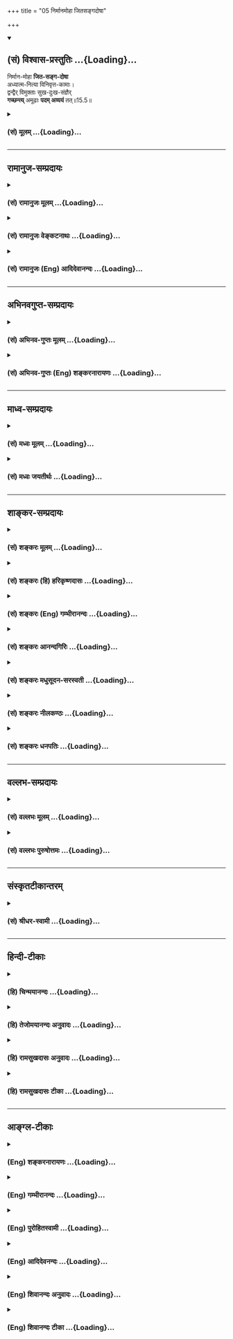 +++
title = "05 निर्मानमोहा जितसङ्गदोषा"

+++
<div class="js_include" newlevelforh1="2" title="(सं) विश्वास-प्रस्तुतिः" unfilled url="/mahAbhAratam/vyAsaH/shlokashaH/06-bhIShma-parva/03-bhagavad-gItA-parva/saMskRtam/vishvAsa-prastutiH/15_puruShottama-yogaH/05_nirmAnamohA_jitas.md">
<details open><summary><h2>(सं) विश्वास-प्रस्तुतिः ...{Loading}...</h2></summary>

निर्मान-मोहा **जित-सङ्ग-दोषा**  
अध्यात्म-नित्या विनिवृत्त-कामाः।  
द्वन्द्वैर् विमुक्ताः सुख-दुःख-संज्ञैर्  
**गच्छन्त्य्** अमूढाः **पदम् अव्ययं** तत्॥15.5॥
</details>
</div>
<div class="js_include collapsed" newlevelforh1="3" title="(सं) मूलम्" unfilled url="/mahAbhAratam/vyAsaH/shlokashaH/06-bhIShma-parva/03-bhagavad-gItA-parva/saMskRtam/mUlam/15_puruShottama-yogaH/05_nirmAnamohA_jitas.md">
<details><summary><h3>(सं) मूलम् ...{Loading}...</h3></summary>

निर्मानमोहा जितसङ्गदोषा  
अध्यात्मनित्या विनिवृत्तकामाः।  
द्वन्द्वैर्विमुक्ताः सुखदुःखसंज्ञै  
र्गच्छन्त्यमूढाः पदमव्ययं तत्।।15.5।।
</details>
</div>


_________________
## रामानुज-सम्प्रदायः
<div class="js_include collapsed" newlevelforh1="3" title="(सं) रामानुजः मूलम्" unfilled url="/mahAbhAratam/vyAsaH/shlokashaH/06-bhIShma-parva/03-bhagavad-gItA-parva/saMskRtam/rAmAnujaH/mUlam/15_puruShottama-yogaH/05_nirmAnamohA_jitas.md">
<details><summary><h3>(सं) रामानुजः मूलम् ...{Loading}...</h3></summary>

।।15.5।। एवं मां शरणम् उपगम्य **निर्मानमोहाः** --
निर्गतानात्मात्माभिमानरूपमोहाः; **जितसङ्गदोषाः** --
जितगुणमयभोगसङ्गाख्यदोषाः **अध्यात्मनित्याः** -- आत्मनि यद् ज्ञानं तद्
अध्यात्मम् आत्मध्याननिरताः; **विनिवृत्त**तदितरकामाः **सुखदुःखसंज्ञैः**
**द्वन्द्वैः** च **विमुक्ताः अमूढाः** आत्मानात्मस्वभावज्ञाः **तत् अव्ययं
पदं गच्छन्ति** अनवच्छिन्नज्ञानाकारम् आत्मानं यथावस्थितं प्राप्नुवन्ति।
**मां शरणम्** उपागतानां मत्प्रसादाद् एव ताः सर्वाः प्रवृत्तयः सुशक्याः
सिद्धिपर्यन्ता भवन्ति इत्यर्थः।

</details>
</div>
<div class="js_include collapsed" newlevelforh1="3" title="(सं) रामानुजः वेङ्कटनाथः" unfilled url="/mahAbhAratam/vyAsaH/shlokashaH/06-bhIShma-parva/03-bhagavad-gItA-parva/saMskRtam/rAmAnujaH/venkaTanAthaH/15_puruShottama-yogaH/05_nirmAnamohA_jitas.md">
<details><summary><h3>(सं) रामानुजः वेङ्कटनाथः ...{Loading}...</h3></summary>

\[15.5\] इत्यादिसमनन्तरग्रन्थानुसन्धानेनाहअज्ञानादिनिवृत्तय इति।
आद्यत्वं पूर्वोक्तप्रकारं तच्छब्देन स्थाप्यत इत्याहमयेति।
यदाज्ञातिलङ्घनाद्बन्धः; स एव हि प्रसादितो मोचक इत्यभिप्रायेणैवकारः।
तत्प्रपञ्चनरूपस्ययतः प्रवृत्तिः
इत्यादेर्महदादिसृष्टिमात्रपरत्वव्युदासायेममेवार्थ प्रपत्तिवाक्ये
प्रागुक्तं स्मारयतिउक्तं हीति। तेषामेवानुकम्पार्थं \[11।10\]मच्चित्तः
सर्वदुर्गाणि मत्प्रसादात्तरिष्यसि \[18।58\]मामेकं शरणं व्रज \[18।66\]
इत्यादिकमपि भाव्यम्। अत्र प्रसृतादिशब्दैः सत्यत्वस्यैव प्रतीतेः;
परेषामिन्द्रजालदृष्टान्तः शब्दस्वारस्येन प्रत्यक्षादिभिश्च बाधितः।
छन्दोवदृषीणां प्रयोगानुमतेःप्रपद्येत् इति परस्मैपदम्। तत्र ह्यभिमतं
पाठान्तरमर्थान्तरं चाह -- पप्रद्येत्यादिना। उत्तमपुरुषत्वे
वाक्यानन्वयात्इयतः इति पदच्छेदः। एवं च शङ्कायाः साक्षादिदमुत्तरं
स्यादिति भावः। इयच्छब्दस्यात्र प्रकृतसाकल्यपरत्वमाहअज्ञाननिवृत्त्यादेः
कृत्स्नस्येति। पुरुषव्यापारविषयत्वायसाधनभूतेत्युक्तम्। षष्ठ्यभिहितं
सम्बन्धसामान्यमिह साध्यसाधनभावरूपविशेषे विश्रान्तमिति भावः। प्रसृता
पुराणी इत्यनेन शिष्टाचारप्रदर्शनमभिमतमित्याह -- पुरातनानामिति। तदेव
विवृणोतिपुरातना हीति।  
  
।।15.5।। अस्मिन्नर्थेनिर्मानमोहाः इत्याद्यनन्तरवाक्यमपियतः \[15।4\]
इत्युक्तस्य विवरणतया सुसङ्गतमित्यभिप्रायेणाह -- एवमिति। अत्र
सामर्थ्यात्सङ्गनिवृत्तेः कारणं निर्मानमोहत्वमिति तदनुरूपं व्याख्याति --
निर्गतानात्मात्माभिमानरूपमोहा इति। अमूढाः इति पृथगुक्तेरत्र
मानमोहमेलनव्याख्यानमयुक्तमिति भावः। आत्मसङ्गव्यवच्छेदायगुणमयेति
विशेषणम्। जितसङ्गत्वफलमध्यात्मनित्यत्वम् तच्चअध्यात्मज्ञाननित्यत्वम्
\[13।12\] इति प्रागुक्तं तदाह -- आत्मनि यज्ज्ञानमिति। योगकाले
नैरन्तर्येणोत्थानकालेऽपि प्राचुर्येणाध्यात्मज्ञाननिरतत्वम्। स्वादुतमे
स्वात्मज्ञाने निरतत्वात्तदितरकामनिवृत्तिः। विनिवृत्तकामत्वमिह विशेषतो
निवृत्तकामत्वं तच्च विषयसन्निधावप्युपेक्षकत्वम्।
सङ्गकामयोर्हेतुहेतुमद्भावस्य पूर्वोक्तत्वाच्चापुनरुक्तिः। सुखदुःखसंज्ञैः
अनुकूलप्रतिकूलभावैरित्यर्थः। इदं चोपायदशाविवक्षायां द्वन्द्वतितिक्षापरम्
फलदशापरत्वे दुःखात्यन्तनिवृत्तिपरम्। त्रिभिर्गुणमयैर्भावैरेभिः सर्वमिदं
जगत्। मोहितम् \[7।13\] इत्युक्तमायातरणादिहामूढत्वम्; तच्च
देहात्मभ्रमनिवृत्तेःनिर्मानमोहाः
इत्यनेनोक्तत्वात्तद्व्यतिरिक्तात्मानात्मविषयसमस्तभ्रमनिषेधरूपमित्यभिप्रायेणाहआत्मानात्मस्वभावज्ञा
इति। यद्वा मोहहेतुनिवृत्तिलक्षकोऽत्रामूढशब्दः;
अन्योन्यव्यावर्तकासाधारणधर्मप्रतीत्या ह्यात्मानात्मैक्यमोहो निवर्तनीय
इति भावः। स्वरूपतो निर्विकारत्वादात्मनां व्ययो ज्ञानसङ्कोचविकासरूपः
तन्निषेधफलितमाह -- अनवच्छिन्नज्ञानाकारमिति। पद्यत इति
पदंप्रापणीयस्तथैवात्मा प्रक्षीणाशेषभावनः \[वि.पु.6।7।93\] इति
परिशुद्धात्मनोऽपि परमात्मवत् प्राप्यत्वात् पदत्वम्। न चात्र परमात्मा
पदशब्दाभिप्रेतः; अनन्तरश्लोके तस्यैव तच्छब्दपरामृष्टस्यमम धाम इति
व्यधिकरणनिर्देशात्। न च पदशब्दधामशब्दयोरिह
दिव्यस्थानविषयत्वं;परिमार्गितव्यम् \[15।4\] इति
तस्यान्वेषणीयत्वविध्ययोगात्। तस्य हि फलतयाऽस्तीति ज्ञातव्यत्वमात्रं
नत्वात्मवत् समाधिपर्यन्तगवेषणास्पदत्वम्। मम धाम इति निर्दिष्टस्यैव हि
संसारावस्थाममैवांशः \[15।7\] इत्यादिनोच्यते। अन्यथा
परस्थानप्रतिपादनानन्तरंममैवांशः इति बद्धावस्थजीवनिर्देशोऽपि नातीव सङ्गत
इति भावः। उक्तशङ्कापरिहारतयातमेव इत्यादेः पिण्डितं तात्पर्यमाह -- मां
शरणमिति।  
  

</details>
</div>
<div class="js_include collapsed" newlevelforh1="3" title="(सं) रामानुजः (Eng) आदिदेवानन्दः" unfilled url="/mahAbhAratam/vyAsaH/shlokashaH/06-bhIShma-parva/03-bhagavad-gItA-parva/saMskRtam/rAmAnujaH/english/AdidevAnandaH/15_puruShottama-yogaH/05_nirmAnamohA_jitas.md">
<details><summary><h3>(सं) रामानुजः (Eng) आदिदेवानन्दः ...{Loading}...</h3></summary>

15.5 Thus, when they have taken refute in Me, become free from 'perverse notions conerning the self', namely, become free from the delusion in the form of misconceiving the non-self (body) as the self; 'victorious over the evil of attachment', namely, victorious over the evil known as attachment to sense-objects consisting of the Gunas; 'ever devoted to self', namely completely absorbed in the knowledge of the self which is called Adhyatma or knowledge about the self; when they have 'turned away from desires' other than this self-knowledge; when they are liberated from 'dualities called pleasure and pain' - such 'undeluded souls',
namely, those who are able to discern the natures of self and non-self,
attain to that 'imperishable status'. They attain the self as It is, in the form of infinite knowledge. Conseently for those who seek refuge in Me, all actions become easy of performance till perfection is attained by My grace.

</details>
</div>


_________________
## अभिनवगुप्त-सम्प्रदायः
<div class="js_include collapsed" newlevelforh1="3" title="(सं) अभिनव-गुप्तः मूलम्" unfilled url="/mahAbhAratam/vyAsaH/shlokashaH/06-bhIShma-parva/03-bhagavad-gItA-parva/saMskRtam/abhinava-guptaH/mUlam/15_puruShottama-yogaH/05_nirmAnamohA_jitas.md">
<details><summary><h3>(सं) अभिनव-गुप्तः मूलम् ...{Loading}...</h3></summary>

।।15.3 -- 15.5।। न रूपमित्यादि अव्ययं तदित्यन्तम्। तं छित्त्वेति।
विशेष्ये क्रियाऽभिधीयमाना सामर्थ्यादत्र विशेषणपदमुपादत्ते दण्डी
प्रैष्याननुब्रूयात् इति विधिवत्। तेन अधोरूढानि मूलानि अस्य छिन्द्यादिति।
तत् पदं प्रशान्तम् अव्ययं पदं तदेव।

</details>
</div>
<div class="js_include collapsed" newlevelforh1="3" title="(सं) अभिनव-गुप्तः (Eng) शङ्करनारायणः" unfilled url="/mahAbhAratam/vyAsaH/shlokashaH/06-bhIShma-parva/03-bhagavad-gItA-parva/saMskRtam/abhinava-guptaH/english/shankaranArAyaNaH/15_puruShottama-yogaH/05_nirmAnamohA_jitas.md">
<details><summary><h3>(सं) अभिनव-गुप्तः (Eng) शङ्करनारायणः ...{Loading}...</h3></summary>

15.3-5 Na rupam., upto avyayam tat. Cutting this \[tree\] etc. Here the
action \[of cutting\] mentioned with regard to the alified one \[viz৷৷
the tree\] appropriates for itself, the place (or word) of alification
\[viz. the root below\], just as in the case of the injunction : 'Let
the man-with-stick recite the Praisa hymns. By this way \[we get the
meaning\] : 'Let him cut off the roots tha are grown below. That Abode :
The absolutely Tranil One. The changeless Abode is nothing but That.

</details>
</div>


_________________
## माध्व-सम्प्रदायः
<div class="js_include collapsed" newlevelforh1="3" title="(सं) मध्वः मूलम्" unfilled url="/mahAbhAratam/vyAsaH/shlokashaH/06-bhIShma-parva/03-bhagavad-gItA-parva/saMskRtam/madhvaH/mUlam/15_puruShottama-yogaH/05_nirmAnamohA_jitas.md">
<details><summary><h3>(सं) मध्वः मूलम् ...{Loading}...</h3></summary>

।।15.5।। साधनान्तरमाह -- निर्मानेति।

</details>
</div>
<div class="js_include collapsed" newlevelforh1="3" title="(सं) मध्वः जयतीर्थः" unfilled url="/mahAbhAratam/vyAsaH/shlokashaH/06-bhIShma-parva/03-bhagavad-gItA-parva/saMskRtam/madhvaH/jayatIrthaH/15_puruShottama-yogaH/05_nirmAnamohA_jitas.md">
<details><summary><h3>(सं) मध्वः जयतीर्थः ...{Loading}...</h3></summary>

।।15.5।। तर्हि ब्रह्मज्ञानसाधनं विश्वविमर्शस्तत्र साधनं च
तत्प्रतिपत्तिरिति समस्तमुक्तं किमुत्तरेण इत्यत आह -- **साधनान्तरमि**ति।

</details>
</div>


_________________
## शाङ्कर-सम्प्रदायः
<div class="js_include collapsed" newlevelforh1="3" title="(सं) शङ्करः मूलम्" unfilled url="/mahAbhAratam/vyAsaH/shlokashaH/06-bhIShma-parva/03-bhagavad-gItA-parva/saMskRtam/shankaraH/mUlam/15_puruShottama-yogaH/05_nirmAnamohA_jitas.md">
<details><summary><h3>(सं) शङ्करः मूलम् ...{Loading}...</h3></summary>

।।15.5।। --,**निर्मानमोहाः** मानश्च मोहश्च मानमोहौ; तौ निर्गतौ येभ्यः ते
निर्मानमोहाः मानमोहवर्जिताः। **जितसङ्गदोषाः** सङ्ग एव दोषः सङ्गदोषः;
जितः सङ्गदोषः यैः ते जितसङ्गदोषाः। **अध्यात्मनित्याः**
परमात्मस्वरूपालोचननित्याः तत्पराः। **विनिवृत्तकामाः** विशेषतो निर्लेपेन
निवृत्ताः कामाः येषां ते विनिवृत्तकामाः यतयः संन्यासिनः **द्वन्द्वैः**
प्रियाप्रियादिभिः **विमुक्ताः सुखदुःखसंज्ञैः** परित्यक्ताः **गच्छन्ति
अमूढाः** मोहवर्जिताः **पदम् अव्ययं तत्** यथोक्तम्।। तदेव पदं पुनः
विशेष्यते --,

</details>
</div>
<div class="js_include collapsed" newlevelforh1="3" title="(सं) शङ्करः (हि) हरिकृष्णदासः" unfilled url="/mahAbhAratam/vyAsaH/shlokashaH/06-bhIShma-parva/03-bhagavad-gItA-parva/saMskRtam/shankaraH/hindI/harikRShNadAsaH/15_puruShottama-yogaH/05_nirmAnamohA_jitas.md">
<details><summary><h3>(सं) शङ्करः (हि) हरिकृष्णदासः ...{Loading}...</h3></summary>

।।15.5।। उस परमपदको कैसे पुरुष प्राप्त करते हैं सो कहते हैं --, जो
मानमोहसे मुक्त हैं -- जिनका अभिमान और अज्ञान नष्ट हो गया है; ऐसे जो
मानमोह से रहित हैं; जो,जितसङ्गदोष हैं -- जिन्होंने आसक्तिरूप दोषको जीत
लिया है; जो नित्य अध्यात्मविचारमें लगे हुए हैं -- सदा परमात्माके
स्वरूपकी आलोचना करनेमें तत्पर हैं; जो कामनासे रहित हैं -- जिनकी समस्त
कामनाएँ निर्लेपभावसे ( मूलसहित ) निवृत्त हो गयी हैं; ऐसे यति -- संन्यासी
जो कि सुखदुःख नामक प्रिय और अप्रिय आदि द्वन्द्वोंसे छूटे हुए हैं; वे
मोहरहित ज्ञानी; उस उपर्युक्त अविनाशी पदको पाते हैं।

</details>
</div>
<div class="js_include collapsed" newlevelforh1="3" title="(सं) शङ्करः (Eng) गम्भीरानन्दः" unfilled url="/mahAbhAratam/vyAsaH/shlokashaH/06-bhIShma-parva/03-bhagavad-gItA-parva/saMskRtam/shankaraH/english/gambhIrAnandaH/15_puruShottama-yogaH/05_nirmAnamohA_jitas.md">
<details><summary><h3>(सं) शङ्करः (Eng) गम्भीरानन्दः ...{Loading}...</h3></summary>

15.5 Amudhah, the wise ones, who are devoid of delusion; who are
nirmana-mohah, free from (nir) pride (mana) and non-discrimination
(moha); jita-sanga-dosah, who have conered (jita) the evil (dosa) of
association (sanga)-association itself being the evil; those who have
conered that; adhyatma-nityah, who are ever devoted to spirituality,
ever engaged in reflecting on the nature of the supreme Self; engrossed
in that; \[Engrossed in hearing, reflecting and meditating on the
Self.\] vinivrtta-kamah, who are completely (vi) free from (nivrtta)
desires (kamah), whose desires have completely gone away without trace
(ni), the men of self-control, the monks; vimuktah, who are free from,
have got rid of; dvandvaih, the dualities-likes, dislikes, etc.;
sukha-duhkha-sanjnaih, called happiness and sorrow; gacchanti, reach;
tat, that; avyayam, undecaying; padam, State, as has been described
above. The very State is being elaborated again:

</details>
</div>
<div class="js_include collapsed" newlevelforh1="3" title="(सं) शङ्करः आनन्दगिरिः" unfilled url="/mahAbhAratam/vyAsaH/shlokashaH/06-bhIShma-parva/03-bhagavad-gItA-parva/saMskRtam/shankaraH/AnandagiriH/15_puruShottama-yogaH/05_nirmAnamohA_jitas.md">
<details><summary><h3>(सं) शङ्करः आनन्दगिरिः ...{Loading}...</h3></summary>

।।15.5।। परिमार्गणपूर्वकं वैष्णवं पदं गच्छतामङ्गान्तराण्याकाङ्क्षापूर्वकं
कथयति -- **कथमित्यादिना।** मानोऽहंकारः; मोहस्त्वविवेकः; जितसङ्गदोषाः
शत्रुमित्रसंनिधावपि द्वेषप्रीतिवर्जिता इत्यर्थः। तत्परत्वं
श्रवणादिनिष्ठत्वं; संन्यासिनो वैराग्यद्वारा त्यक्तसर्वकर्माण इत्यर्थः।
आदिशब्देन तद्धेतुग्रहः। मोहवर्जितत्वमुक्तहेतुतः संजातसम्यग्धीत्वम्।

</details>
</div>
<div class="js_include collapsed" newlevelforh1="3" title="(सं) शङ्करः मधुसूदन-सरस्वती" unfilled url="/mahAbhAratam/vyAsaH/shlokashaH/06-bhIShma-parva/03-bhagavad-gItA-parva/saMskRtam/shankaraH/madhusUdana-sarasvatI/15_puruShottama-yogaH/05_nirmAnamohA_jitas.md">
<details><summary><h3>(सं) शङ्करः मधुसूदन-सरस्वती ...{Loading}...</h3></summary>

।।15.5।। परिमार्गणपूर्वकं वैष्णवं पदं गच्छतामङ्गान्तराण्याह --
निर्मानेति। मानोऽहंकारो गर्वो मोहस्त्वविवेको विपर्ययो वा ताभ्यां
निष्क्रान्ता निर्मानमोहास्तौ निर्गतौ येभ्यस्ते वा। तथाहंकाराविवेकाभ्यां
रहिता इति यावत्। जितसङ्गदोषाः प्रियाप्रियसंनिधावपि रागद्वेषवर्जिता इति
यावत्। अध्यात्मनित्याः परमात्मस्वरूपालोचनतत्पराः। विनिवृत्तकामाः विशेषतो
निरवशेषेण निवृत्ताः कामा विषयभोगा येषां ते। विवेकवैराग्यद्वारा
त्यक्तसर्वकर्माण इत्यर्थः। द्वन्द्वैः शीतोष्णक्षुत्पिपासादिभिः
सुखदुःखसंज्ञैः सुखदुःखहेतुत्वात्सुखदुःखनामकैः। सुखदुःखसङ्गैः इति
पाठान्तरे सुखदुःखाभ्यां सङ्गः संबन्धो येषां तैः
सुखदुःखसङ्गैर्द्वन्द्वैर्विमुक्ताः परित्यक्ता अमूढा
वेदान्तप्रमाणसंजातसम्यग्ज्ञाननिवारितात्मज्ञानाः तदव्ययं यथोक्तं पदं
गच्छन्ति।

</details>
</div>
<div class="js_include collapsed" newlevelforh1="3" title="(सं) शङ्करः नीलकण्ठः" unfilled url="/mahAbhAratam/vyAsaH/shlokashaH/06-bhIShma-parva/03-bhagavad-gItA-parva/saMskRtam/shankaraH/nIlakaNThaH/15_puruShottama-yogaH/05_nirmAnamohA_jitas.md">
<details><summary><h3>(सं) शङ्करः नीलकण्ठः ...{Loading}...</h3></summary>

।।15.5।। एवमैकान्तिकस्य सुखस्याच्छादकं संसाराश्वत्थं तच्छेदकमसङ्गशस्त्रं
चोक्त्वा तस्य सुखस्य प्राप्तावधिकारिणं तस्य स्वरूपं चाह द्वाभ्याम् --
**निर्मानेति।** मानो दर्पः। मोहो विपर्ययस्तद्रहिताः निर्मानमोहाः। जितः
सङ्गः कर्ताहमित्यभिमानः दोषो रागादिश्च यैस्ते जितसङ्गदोषाः। अध्यात्मं
आत्मनि नित्याः निष्ठावन्तः आत्मध्यानपरा इति यावत्। विनिवृत्तकामाः
त्यक्तसर्वपरिग्रहाः। द्वन्द्वैः सुखदुःखेत्युपलक्षणं शीतोष्णादीनामपि।
तैर्विमुक्तास्तितिक्षावन्त इत्यर्थः। अमूढाः विद्ययाऽविद्यानाशं कृतवन्तः।
तत्पदं अव्ययं अपुनरावृत्ति गच्छन्ति।

</details>
</div>
<div class="js_include collapsed" newlevelforh1="3" title="(सं) शङ्करः धनपतिः" unfilled url="/mahAbhAratam/vyAsaH/shlokashaH/06-bhIShma-parva/03-bhagavad-gItA-parva/saMskRtam/shankaraH/dhanapatiH/15_puruShottama-yogaH/05_nirmAnamohA_jitas.md">
<details><summary><h3>(सं) शङ्करः धनपतिः ...{Loading}...</h3></summary>

।।15.5।। कथंभूतास्तत्पदं गच्छन्तीत्याकाङ्क्षायां परिमार्गगपूर्वकं
तद्वैष्णवं पदं गच्छतां लक्षणान्याह -- निर्मानमोहा इति। अमूढाः
मोहेनानाद्यज्ञानेन रहिताः सभ्यग्ज्ञानवन्तः तद्यथोक्तमावृत्तिरहितं
वैष्णवं पदं मोक्षाख्यं गच्छन्ति मुक्ता भवन्ति। मानोऽहंकारो मोहोऽविवेकः
तौ निर्गतौ येभ्यः। अतए जितसङ्गदोषाः जितः पुत्रादिसङ्गएव दोषो यैः। यत इति
वा। शत्रुमित्रादिसन्निधावपि द्वेषप्रीतिवर्जिता इति भाष्यटीकाकृतः। अतएव
यतो वाध्यात्मनित्याः अध्यात्मनि परमात्मस्वरुपालो चने
नित्यास्तत्पराःब्रह्मसंस्थोऽभृतत्वमेतितन्निष्ठस्य मोक्षोपदेशात् इति
श्रुतिसूत्राभ्याम्। अतए यतो वा विनिवृत्तकामा विशेषतो वा सनारहिताः
निवृत्ताः कामा विषयाभिलाषा येषां ते। विनिवृत्तकामानां
परत्ववेद्यलक्षणमाह। द्वन्द्वैः प्रियाप्रियादिभूः सुखदुःखसंज्ञैः
विमुक्ताः स्वयमेवानायासेनैव परित्यक्ता येषां ते। विनिवृत्तकामानां
परत्ववेद्यलक्षणमाह। द्वन्द्वैः प्रियाप्रियादिभि सुखदुःखसंज्ञैः विमुक्ताः
स्वयमेवानायासेनैव परित्यक्ता एतादृशैर्लक्षणऐः संपन्ना अमूढा वैष्णवं पदं
गच्छन्ति। अतः तत्पदप्राप्तिमिच्छतामेतानि तत्प्राप्त्यङ्गानि
यत्नेनाभ्यसनीयानीति भावः।

</details>
</div>


_________________
## वल्लभ-सम्प्रदायः
<div class="js_include collapsed" newlevelforh1="3" title="(सं) वल्लभः मूलम्" unfilled url="/mahAbhAratam/vyAsaH/shlokashaH/06-bhIShma-parva/03-bhagavad-gItA-parva/saMskRtam/vallabhaH/mUlam/15_puruShottama-yogaH/05_nirmAnamohA_jitas.md">
<details><summary><h3>(सं) वल्लभः मूलम् ...{Loading}...</h3></summary>

।।15.5।। अन्यान्यपि साधनानि चाह -- निर्मानेति। मानमोहराहित्यं
सङ्गदोषराहित्यं अध्यात्मज्ञाननित्यत्वं निवृत्तकामत्वं
सुखदुःखादिद्वन्द्वरहितत्वं चेति। साधनसम्पन्नास्तद्विष्णोः परमं पदं
सर्वदोषरहितं व्यापि वैकुण्ठात्मकमक्षरं ब्रह्माख्यं यान्तीत्यर्थः।

</details>
</div>
<div class="js_include collapsed" newlevelforh1="3" title="(सं) वल्लभः पुरुषोत्तमः" unfilled url="/mahAbhAratam/vyAsaH/shlokashaH/06-bhIShma-parva/03-bhagavad-gItA-parva/saMskRtam/vallabhaH/puruShottamaH/15_puruShottama-yogaH/05_nirmAnamohA_jitas.md">
<details><summary><h3>(सं) वल्लभः पुरुषोत्तमः ...{Loading}...</h3></summary>

  
  
।।15.5।। शरणागतिं विना दोषानिवृत्तौ तत्प्राप्तिर्न भवेदिति शरणागतौ च
स्यादेवेत्यन्यथा अनिवृत्तित्वाद्दोषनिरूपणपूर्वकं तद्रहितानां
तत्पदप्राप्तिरुच्यते -- निर्मानमोहा इति। निर्गतौ मानमोहौ येषां ते।
मानस्तु भगवत्सम्बन्धजः; मोहः स्वरूपाज्ञानात्मकः। तथा जितः सङ्गदोषः
अवैष्णवादिसङ्गदोषो यैः। अध्यात्मनित्याः
भगवत्स्वरूपतत्त्वविचारपरिनिष्ठिताः। विनिवृत्तकामाः विशेषेण मनसा
विचारराहित्येन विनिवृत्तः कामो येभ्यः। सुखदुःखसंज्ञैः
सांसारिकैर्द्वन्द्वैर्विमुक्ताः। अमूढाः भगवत्परिचिन्तनेन मोहरहिताः;
तदव्ययं नित्यं पदं गच्छन्ति। यत एतद्दोषरहिता उक्तगुणवन्तश्च गच्छन्ति
तद्द्वयमपि शरणातिरिक्तसाधनासाध्यं तस्मात् शरणं प्रपद्य इति
शरणगमनमन्वेषणप्रकार इत्यर्थः।  
  

</details>
</div>


_________________
## संस्कृतटीकान्तरम्
<div class="js_include collapsed" newlevelforh1="3" title="(सं) श्रीधर-स्वामी" unfilled url="/mahAbhAratam/vyAsaH/shlokashaH/06-bhIShma-parva/03-bhagavad-gItA-parva/saMskRtam/shrIdhara-svAmI/15_puruShottama-yogaH/05_nirmAnamohA_jitas.md">
<details><summary><h3>(सं) श्रीधर-स्वामी ...{Loading}...</h3></summary>

।।15.5।। तत्प्राप्तौ साधनान्तराणि दर्शयन्नाह **-- निर्मानेति।** निर्गतौ
मानमोहावहंकारमिथ्याभिनिवेशौ येभ्यस्ते; जितः पुत्रादिसङ्गरूपो दोषो
यैस्ते; अध्यात्मे आत्मज्ञाने नित्याः परिनिष्ठिताः; विशेषेण निवृत्तः कामो
येभ्यस्ते; सुखदुःखहेतुत्वात् सुखदुःखसंज्ञानि शीतोष्णादीनि द्वन्द्वानि
तैर्विमुक्ताः; अतएवामूढाः निवृत्ताविद्याः सन्तस्तदव्ययं पदं वैष्णवं
गच्छन्ति।

</details>
</div>


_________________
## हिन्दी-टीकाः
<div class="js_include collapsed" newlevelforh1="3" title="(हि) चिन्मयानन्दः" unfilled url="/mahAbhAratam/vyAsaH/shlokashaH/06-bhIShma-parva/03-bhagavad-gItA-parva/hindI/chinmayAnandaH/15_puruShottama-yogaH/05_nirmAnamohA_jitas.md">
<details><summary><h3>(हि) चिन्मयानन्दः ...{Loading}...</h3></summary>

।।15.5।। भारत में दर्शनशास्त्र आचार के लिये है; प्रचारमात्र के लिए नहीं।
इस ज्ञान की पूर्णता साक्षात् अनुभव करने में है। यही कारण है कि हमारे
धर्मशास्त्रों तथा अध्यात्म के प्रकरण ग्रन्थों में जीवन के लक्ष्य का तथा
उसकी प्राप्ति के उपायों का अत्यन्त विस्तृत विवेचन मिलता है। किसी भी
लक्ष्य को पाने के लिए कुछ आवश्यक योग्यताएं होती हैं; जिनके बिना मनुष्य
उस लक्ष्य को प्राप्त नहीं कर सकता है। अत आत्मज्ञान भी कुछ विशिष्ट गुणों
के से सम्पन्न अधिकारी को ही पूर्णत प्राप्त हो सकता है। उन गुणों का
निर्देश इस श्लोक में किया गया है। उत्साही और साहसी साधकों को इन गुणों का
सम्पादन करना चाहिये। भगवान् श्रीकृष्ण आश्वासन देते हैं कि साधन सम्पन्न
साधकों को अव्यय पद की प्राप्ति अवश्य होगी। वही कृत्कृत्यता और वही परम
पुरुषार्थ है। जो मान और मोह से रहित है मान का अर्थ है स्वयं को पूजनीय
व्यक्ति मानना। अपने महत्व का त्रुटिपूर्ण मूल्यांकन मान अथवा गर्व कहलाता
है। ऐसा मानी व्यक्ति अपने ऊपर मान को बनाये रखने का अनावश्यक भार या
उत्तरदायित्व ले लेता है। तत्पश्चात् उसके पास कभी समय ही नहीं होता कि वह
वास्तविक ज्ञान प्राप्त कर सके और अपने अवगुणों का त्याग कर सुसंस्कृत बन
सके। इसी प्रकार मोह का अर्थ है अविवेक। बाह्य जगत् की वस्तुओं;
व्यक्तियों; घटनाओं आदि को यथार्थत न समझ पाना मोह है। इसके कारण हम
वास्तविक जीवन की तात्कालिक समस्याओं का सामना करने के स्थान पर अपने ही
काल्पनिक जगत् में विचरण करते रहते हैं। अत आत्म्ाज्ञान के जिज्ञासुओं को
इन अवगुणों का सर्वथा त्याग करना चाहिये। जिन्होंने संग दोष को जीत लिया है
देह के साथ तादात्म्य कर केवल इन्द्रियों के विषयोपभोग में रमने का अर्थ;
स्वयं को जीवन की श्रेष्ठतर संभावनाओं से वंचित रखकर अपनी ही प्रवंचना करना
है। ऐसा मूढ़ व्यक्ति अत्यन्त विषयासक्त होता है। यह आसक्ति जितनी अधिक
होगी उतनी ही अधिक उसकी अनियंत्रित विषयाभिमुख प्रवृत्ति भी होगी। वह
विषयों का दास बनकर उनके परिवर्तनों और विनाश की लय पर नृत्य करता हुआ अपनी
शक्तियों का अपव्यय करता रहता है। ; फिर उसे आत्मानुभव की प्राप्ति कैसे हो
सकती है इसलिये जिन्होंने इस संग नामक दोष को जीत लिया है; वे ही पुरुष
मोक्ष के अधिकारी होते हैं। अध्यात्मनित्या मन का स्वभाव है किसी न किसी
वस्तु में आसक्त रहना। अत मन को बाह्य जगत् से विरत करने के लिये उसे
श्रेष्ठ और दिव्य आत्मस्वरूप में स्थित करने का प्रयत्न करना चाहिये।
मनुष्य का मन विधेयात्मक उपदेश का पालन कर सकता है; परन्तु शून्य में नहीं
रह सकता। सरल शब्दों में; तात्पर्य यह है कि उसे कुछ करने को कहा जा सकता
है; परन्तु यह नहीं कहा जा सकता कि कुछ मत करो। उदाहरणार्थ; यदि किसी
व्यक्ति से कहा जाये कि प्रातकाल जागने के साथ उसे अण्डे का स्मरण नहीं
करना चाहिये तो दूसरे दिन सर्वप्रथम उसे अण्डे का स्मरण होगा। परन्तु; इसके
स्थान पर उसे भगवान् नारायण का स्मरण करने को कहा जाये; तो अण्डे का स्मरण
होने का अवसर ही नहीं रह जाता। इसी प्रकार विषयासक्ति को जीतने के लिये सतत
आत्मानुसंधान करते रहना चाहिये। जिनकी कामनाएं पूर्णत निवृत्त हो चुकी हैं
जब तक बाह्य जगत् के सम्बन्ध में यह धारणा बनी रहेगी कि वह सत्य है और
उसमें सुख है; तब तक कामनाओं का त्याग होना संभव ही नहीं है। अत हमें
विचारपूर्वक जगत् के मिथ्यात्व का निश्चय करना चाहिये और यह भी जानना
चाहिये कि सुख तो आत्मा का स्वरूप है; विषयों का धर्म नहीं। ऐसे दृढ़
निश्चय से कामनायें निवृत्त हो सकती हैं। इच्छाओं के अभाव में मन स्वत
शान्त हो जाता है। जो पुरुष सुखदुख नामक द्वन्द्वों से विमुक्त हो गये हैं
मनुष्य कभी भी जगत् का वस्तुनिष्ठ दर्शन नहीं करता है। वह जगत् की वस्तुओं
को प्रिय और अप्रिय दो भागों में विभाजित कर देता है। इस द्वन्द्व से
उत्पन्न होती है प्रिय की ओर प्रवृत्ति और अप्रिय से निवृत्ति। तत्पश्चात्;
यदि प्रिय की प्राप्ति हो तो सुख; अन्यथा दुख होता है। दुर्भाग्य से मनुष्य
के राग और द्वेष भी सदैव परिवर्तित होते रहते हैं। इस कारण कल जिस वस्तु को
वह सुख का साधन समझता था; आज उसी वस्तु को वह दुखदायी समझता है। इस प्रकार;
मन की तरंगों में जो व्यक्ति फँसा रहता है; वह इन द्वन्द्वों से कभी मुक्त
नहीं हो सकता। इसलिये साधक को अपने व्यक्तिगत राग और द्वेष को सर्वथा
समाप्त कर देना चाहिये। इस श्लोक के अन्त में भगवान् श्रीकृष्ण की यह
निश्चयात्मक और आशावादी घोषणा है कि ऐसे सम्मोहरहित योग्य अधिकारी साधक
अव्यय पद को प्राप्त होते हैं। इस घोषणा की शैली में एक आदेश की दृढ़ता है।
उपाधियों से अवच्छिन्न आत्मा यह संसारी दुर्भाग्यशाली मनुष्य है और
उपाधिविवर्जित मनुष्य ही सच्चिदानन्दस्वरूप आत्मा है। यही अपरोक्षानुभूति
है। उस अव्यय पद की ही विशेषता अगले श्लोक में वर्णित है।

</details>
</div>
<div class="js_include collapsed" newlevelforh1="3" title="(हि) तेजोमयानन्दः अनुवादः" unfilled url="/mahAbhAratam/vyAsaH/shlokashaH/06-bhIShma-parva/03-bhagavad-gItA-parva/hindI/tejomayAnandaH/anuvAdaH/15_puruShottama-yogaH/05_nirmAnamohA_jitas.md">
<details><summary><h3>(हि) तेजोमयानन्दः अनुवादः ...{Loading}...</h3></summary>

।।15.5।। जिनका मान और मोह निवृत्त हो गया है, जिन्होंने संगदोष को जीत
लिया है, जो अध्यात्म में स्थित हैं जिनकी कामनाएं निवृत्त हो चुकी हैं और
जो सुख-दु:ख नामक द्वन्द्वों से विमुक्त हो गये हैं, ऐसे सम्मोह रहित
ज्ञानीजन उस अव्यय पद को प्राप्त होते हैं।।

</details>
</div>
<div class="js_include collapsed" newlevelforh1="3" title="(हि) रामसुखदासः अनुवादः" unfilled url="/mahAbhAratam/vyAsaH/shlokashaH/06-bhIShma-parva/03-bhagavad-gItA-parva/hindI/rAmasukhadAsaH/anuvAdaH/15_puruShottama-yogaH/05_nirmAnamohA_jitas.md">
<details><summary><h3>(हि) रामसुखदासः अनुवादः ...{Loading}...</h3></summary>

।।15.5।। जो मान और मोहसे रहित हो गये हैं, जिन्होंने आसक्तिसे होनेवाले
दोषोंको जीत लिया है, जो नित्य-निरन्तर परमात्मामें ही लगे हुए हैं, जो
(अपनी दृष्टिसे) सम्पूर्ण कामनाओंसे रहित हो गये हैं, जो सुख-दुःखरूप
द्वन्द्वोंसे मुक्त हो गये हैं, ऐसे (ऊँची स्थितिवाले) मोहरहित साधक भक्त
उस अविनाशी परमपद-(परमात्मा-) को प्राप्त होते हैं।

</details>
</div>
<div class="js_include collapsed" newlevelforh1="3" title="(हि) रामसुखदासः टीका" unfilled url="/mahAbhAratam/vyAsaH/shlokashaH/06-bhIShma-parva/03-bhagavad-gItA-parva/hindI/rAmasukhadAsaH/TIkA/15_puruShottama-yogaH/05_nirmAnamohA_jitas.md">
<details><summary><h3>(हि) रामसुखदासः टीका ...{Loading}...</h3></summary>

।।15.5।।***व्याख्या --***  **निर्मानमोहाः --** शरीरमें मैंमेरापन
होनेसे ही मान; आदरसत्कारकी इच्छा होती है। शरीरसे अपना सम्बन्ध माननेके
कारण ही मनुष्य शरीरके मानआदरको भूलसे स्वयंका मानआदर मान लेता है और फँस
जाता है। जिन भक्तोंका केवल भगवान्में ही अपनापन होता है; उनका शरीरमें
मैंमेरापन नहीं रहता अतः वे शरीरके मानआदरसे प्रसन्न नहीं होते। एकमात्र
भगवान्के शरण होनेपर उनका शरीरसे मोह नहीं रहता; फिर मानआदरकी इच्छा उनमें
हो ही कैसे सकती हैकेवल भगवान्का ही उद्देश्य; ध्येय होनेसे और केवल
भगवान्के ही शरण; परायण रहनेसे वे भक्त संसारसे विमुख हो जाते हैं। अतः
उनमें संसारका मोह नहीं रहता।**जितसङ्गदोषाः --** भगवान्में आकर्षण होना
प्रेम और संसारमें आकर्षण होना आसक्ति कहलाती है। ममता; स्पृहा; वासना; आशा
आदि दोष आसक्तिके कारण ही होते हैं। केवल भगवान्के ही परायण होनेके कारण
भक्तोंकी सांसारिक भोगोंमें आसक्ति नहीं रहती। आसक्ति न रहनेके कारण भक्त
आसक्तिसे होनेवाले ममता आदि दोषोंको जीत लेते हैं। आसक्ति प्राप्त और
अप्राप्त -- दोनोंकी होती है किन्तु कामना अप्राप्तकी ही होती है। इसलिये
इस श्लोकमें,**विनिवृत्तकामाः** पद अलगसे आया है।  
  
**अध्यात्मनित्याः --** केवल भगवान्के ही शरण रहनेसे भक्तोंकी अहंता बदल
जाती है। मैं भगवान्का हूँ और भगवान् मेरे हैं; मैं संसारका नहीं हूँ और
संसार मेरा नहीं है -- इस प्रकार अहंता बदलनेसे उनकी स्थिति निरन्तर
भगवान्में ही रहती है **(टिप्पणी प₀ 754)**। कारण कि मनुष्यकी जैसी अहंता
होती है; उसकी स्थिति वहाँ ही होती है। जैसे मनुष्य जन्मके अनुसार अपनेको
ब्राह्मण मानता है; तो उसकी ब्राह्मणपनकी मान्यता नित्यनिरन्तर रहती है
अर्थात् वह नित्यनिरन्तर ब्राह्मणपनमें स्थित रहता है; चाहे याद करे या न
करे। ऐसे ही जो भक्त अपन सम्बन्ध केवल भगवान्के साथ ही मानते हैं; वे
नित्यनिरन्तर भगवान्में ही स्थित रहते हैं।**विनिवृत्तकामाः --** संसारका
ध्येय; लक्ष्य रहनेसे ही संसारकी वस्तु; परिस्थिति आदिकी कामना होती है
अर्थात् अमुक वस्तु; व्यक्ति आदि मुझे मिल जाय -- इस तरह अप्राप्तकी कामना
होती है। परन्तु जिन भक्तोंका सांसारिक वस्तु आदिको प्राप्त करनेका
उद्देश्य है ही नहीं; वे कामनाओंसे सर्वथा रहित हो जाते हैं। शरीरमें ममता
होनेसे कामना पैदा हो जाती है कि मेरा शरीर स्वस्थ्य रहे; बीमार न हो जाय
शरीर हृष्टपुष्ट रहे; कमजोर न हो जाय। इसीसे सांसारिक धन; पदार्थ; मकान
आदिकी अनके कामनाएँ पैदा होती हैं। शरीर आदिमें ममता न रहनेसे भक्तोंकी
कामनाएँ मिट जाती हैं। भक्तोंका यह अनुभव होता है कि शरीर; इन्द्रियाँ; मन;
बुद्धि और अहम् (मैंपन) -- ये सभी भगवान्के ही हैं। भगवान्के सिवाय उनका
अपना कुछ होता ही नहीं। ऐसे भक्तोंकी सम्पूर्ण कामनाएँ विशेष और
निःशेषरूपसे नष्ट हो जाती हैं। इसलिये उन्हें यहाँ **विनिवृत्तकामाः** कहा
गया है।  
  
**विशेष बात**  
  
वास्तवमें शरीर आदिका वियोग तो प्रतिक्षण हो ही रहा है। साधकको प्रतिक्षण
होनेवाले इस वियोगको स्वीकारमात्र करना है। इन वियुक्त होनेवाले पदार्थोंसे
संयोग माननेसे ही कामनाएँ पैदा होती हैं। जन्मसे लेकर आजतक निरन्तर हमारी
प्राणशक्ति नष्ट हो रही है और शरीरसे प्रतिक्षण वियोग हो रहा है। जब एक दिन
शरीर मर जायगा; तब लोग कहेंगे कि आज यह मर गया। वास्तवमें देखा जाय तो शरीर
आज नहीं मरा है; प्रत्युत प्रतिक्षण मरनेवाले शरीरका मरना आज समाप्त हुआ है
अतः कामनाओंसे निवृत्त होनेके लिये साधकको चाहिये कि वह प्रतिक्षण वियुक्त
होनेवाले शरीरादि पदार्थोंको स्थिर मानकर उनसे कभी अपना सम्बन्ध न माने।  
  
वास्तवमें कामनाओंकी पूर्ति कभी होती ही नहीं। जबतक एक कामना पूरी होती हुई
दीखती है; तबतक दूसरी अनेक कामनाएँ उत्पन्न हो जाती हैं। उन कामनाओंसे जब
किसी एक कामनाकी पूर्ति होनेपर मनुष्यको सुख प्रतीत होता है; तब वह दूसरी
कामनाओंकी पूर्तिके लिये चेष्टा करने लग जाता है। परन्तु यह नियम है कि
चाहे कितने ही भोगपदार्थ मिल जायँ; पर कामनाओँकी पूर्ति कभी हो ही नहीं
सकती। कामनाओंकी पूर्तिके सुखभोगसे नयीनयी कामनाएँ पैदा होती रहती हैं --
**जिमि प्रतिलाभ लोभ अधिकाई।** संसारके सम्पूर्ण व्यक्ति; पदार्थ एक साथ
मिलकर एक व्यक्तिकी भी कामनाओंकी पूर्ति नहीं कर सकते; फिर सीमित
पदार्थोंकी कामना करके सुखकी आशा रखना महान् भूल ही है। कामनाओंके रहते हुए
कभी शान्ति नहीं मिल सकती -- **स शान्तिमाप्नोति न कामकामी** (गीता 2। 70)।
अतः कामनाओंकी निवृत्ति ही परमशान्तिका उपाय है। इसलिये कामनाओंकी निवृत्ति
ही करना चाहिये; न कि पूर्तिकी चेष्टा। सांसारिक भोगपदार्थोंके मिलनेसे सुख
होता है -- यह मान्यता कर लेनसे ही कामना पैदा होती है। यह कामना जितनी तेज
होगी; उस पदार्थके मिलनेमें उतना ही सुख होगा। वास्तवमें कामनाकी पूर्तिसे
सुख नहीं,होता। जब मनुष्य किसी पदार्थके अभावका दुःख मानकर कामना करके उस
पदार्थका मनसे सम्बन्ध जोड़ लेता है; तब उस पदार्थके मिलनेपर अर्थात् उस
पदार्थका मनसे सम्बन्धविच्छेद होनेपर (अभावकी मान्यताका दुःख मिट जानेपर)
सुख प्रतीत होता है। यदि वह पहलेसे ही कामना न करे तो पदार्थके मिलनेपर सुख
और न मिलनेपर दुःख होगा ही नहीं। मूलमें कामनाकी सत्ता है ही नहीं क्योंकि
जब काम्यपदार्थकी ही स्वतन्त्र सत्ता नहीं है; तब उसकी कामना कैसे रह सकती
है इसलिये सभी साधक निष्काम होनेमें समर्थ हैं।**द्वन्द्वैर्विमुक्ताः
सुखदुःखसंज्ञैः --** वे भक्त सुखदुःख; हर्षशोक; रागद्वेष आदि द्वन्द्वोंसे
रहित हो जाते हैं। कारण कि उनके सामने अनुकूलप्रतिकूल जो भी परिस्थिति आती
है; उसको वे भगवान्का ही दिया हुआ प्रसाद मानते हैं। उनकी दृष्टि केवल
भगवत्कृपापर ही रहती है; अनुकूलप्रतिकूल परिस्थितिपर नहीं। अतः जो कुछ होता
है; वह हमारे प्यारे प्रभुका ही मंगलमय विधान है -- ऐसा भाव होनेसे उनके
द्वन्द्व सुगमतापूर्वक मिट जाते हैं।  
  
भगवान् सबके सुहृद् हैं -- **सुहृदं सर्वभूतानाम्** (गीता 5। 29)। उनके
द्वारा अपने अंश(जीवात्मा) का कभी अहित हो ही नहीं सकता। उनके मंगलमय
विधानसे जो भी परिस्थिति हमारे सामने आती है; वह हमारे परमहितके लिये ही
होती है। इसलिये भक्त भगवान्के विधानमें परम प्रसन्न रहते हैं। शरीर;
इन्द्रियाँ; मन; बुद्धिको अनुकूलप्रतिकूल परिस्थितिका ज्ञान होनेपर भी ऐसी
परिस्थिति क्यों आ गयी ऐसी परिस्थिति आती रहे आदि विकार; द्वन्द्व उनमें
नहीं होते।  
  
**विशेष बात**  
  
द्वन्द्व (रागद्वेषादि) ही विषमता है; जिनसे सब प्रकारके पाप पैदा होते
हैं। अतः विषमताका त्याग करनेके लिये साधकको नाशवान् पदार्थोंके माने हुए
महत्त्वको अन्तःकरणसे निकाल देना चाहिये। द्वन्द्वके दो भेद हैं --  
  
(1) **स्थूल (व्यावहारिक) द्वन्द्व --** सुखदुःख; अनुकूलताप्रतिकूलता आदि
स्थूल द्वन्द्व हैं। प्राणी सुख; अनुकूलता आदिकी इच्छा तो करते हैं; पर
दुःख; प्रतिकूलता आदिकी इच्छा नहीं करते। यह स्थूल द्वन्द्व मनुष्य; पशु;
पक्षी; वृक्ष आदि सभीमें देखनेमें आता है।  
  
(2) **सूक्ष्म (आध्यात्मिक) द्वन्द्व --** यद्यपि अपनी उपासना और उपास्यको
सर्वश्रेष्ठ मानकर उसको आदर (महत्त्व) देना आवश्यक एवं लाभप्रद है; तथापि
दूसरोंकी उपासना और उपास्यको नीचा बताकर उसका खण्डन; निन्दा आदि करना
सूक्ष्म द्वन्द्व है जो साधकके लिये हानिकारक है। वास्तवमें सभी उपासनाओंका
एकमात्र उद्देश्य संसार(जडता) से सर्वथा सम्बन्धविच्छेद करना है। साधकोंकी
रुचि; श्रद्धाविश्वास और योग्यताके अनुसार उपासनाओंमें भिन्नता होती है;
जिसका होना उचित भी है। अतः साधकको उपासनाओंकी भिन्नतापर दृष्टि न रखकर
उद्देश्यकी अभिन्नतापर ही दृष्टि रखनी चाहिये। दूसरेकी उपासनाको न देखकर
अपनी उपासनामें तत्परतापूर्वक लगे रहनेसे उपासनासम्बन्धी सूक्ष्म द्वन्द्व
स्वतः मिट जाता है।  
  
गीतामें स्थूल द्वन्द्व को **मोहकलिलम्** (2। 52) और सूक्ष्म द्वन्द्व को
**श्रुतिविप्रतिपन्ना (टिप्पणी प₀ 755)** (2। 53) पदोंसे कहा गया है।
साधकके अन्तःकरणमें जबतक संसार(जडता) का सम्बन्ध या महत्त्व रहता है; तभीतक
ये द्वन्द्व रहते हैं। स्थूल द्वन्द्व संसारको विशेषरूपसे सत्ता और महत्ता
देता है। अतः स्थूल,द्वन्द्व को मिटाना बहुत जरूरी है। जबतक मूढ़ता रहती
है; तभीतक द्वन्द्व रहते हैं। वास्तवमें देखा जाय तो अपनेमें द्वन्द्व
मानना ही मूढ़ता है। रागद्वेष; सुखदुःख; हर्षशोक आदि द्वन्द्व अन्तःकरणमें
होते हैं; स्वयं(अपने स्वरूप) में नहीं। अन्तःकरण जड है; और स्वयं चेतन एवं
जडका प्रकाशक है। अतः अन्तःकरणसे स्वयं का सम्बन्ध है ही नहीं। केवल
मान्यतासे ही यह सम्बन्ध प्रतीत होता है। यह सभीका अनुभव है कि सुखदुःखादि
द्वन्द्वोंके आनेपर हम तो वही रहते हैं। ऐसा नहीं होता कि सुख आनेपर हम और
होते हैं तथा दुःख आनेपर और। परन्तु मूढ़तावश इन सुखदुःखादिसे मिलकर सुखी
और दुःखी होने लगते हैं। यदि हम इन आनेजानेवालोंसे न मिलकर अपने स्वरूपमें
स्थित (स्वस्थ) रहें; तो सुखदुःखादि द्वन्द्वोंसे स्वतः रहित हो जायँगे।
इसलिये साधकको बदलनेवाली अर्थात् आनेजानेवाली अवस्थाओँ(सुखदुःख;
हर्षशोकादि) पर दृष्टि न रखकर कभी न बदलनेवाले अपने स्वरूपपर ही दृष्टि
रखनी चाहिये; जो सब अवस्थाओंसे अतीत है।  
  
गीतामें भगवान्ने रागद्वेष आदि द्वन्द्वोंसे मुक्त होनेका बड़ा सुगम उपाय
बताया है कि अनुकूलताप्रतिकूलतामें रागद्वेष छिपे हुए हैं। उनसे बचनेके
लिये साधकको केवल इतनी सावधानी रखनी है कि वह इनके वशमें न हो (गीता 3।
34)। तात्पर्य यह है कि रागद्वेष दीखनेपर भी साधक इनके वशीभूत होकर तदनुसार
क्रिया न करे क्योंकि क्रिया करनेसे ही ये पुष्ट होते हैं।**गच्छन्त्यमूढाः
पदमव्ययं तत् --** आनेजानेवाले पदार्थोंको प्राप्त करनेकी इच्छा या चेष्टा
करना तथा उनसे सुखीदुःखी होना मूढ़ता है। वास्तवमें संसार निरन्तर
परिवर्तनशील है और परमात्मा नित्य रहनेवाला है। परमात्माकी सत्तासे ही
संसारकी सत्ता दीखती है। परन्तु अविनाशी परमात्मा और विनाशी संसारकी
सत्ताको मिलाकर संसार है ऐसा मान लेना मूढ़ता है।  
  
जिस प्रकार मूढ़ (अज्ञानी) मनुष्योंको संसार है ऐसा स्पष्ट दिखायी देता है;
उसी प्रकार अमूढ़ (मोहरहित) भक्तोंको परमात्मा है ऐसा स्पष्ट अनुभव होता
है। संसार जैसा दिखायी देता है; वैसा ही है -- इस प्रकार संसारको स्थायी
मान लेना मूढ़ता (मोह) है। जिनकी यह मूढ़ता चली गयी; उन भक्तोंको यहाँ
अमूढाः कहा गया है। मूढ़ता चले जानेके बाद सुखदुःखका असर नहीं पड़ता। जिसपर
सुखदुःख आदि द्वन्द्वोंका असर नहीं पड़ता; वह मुक्तिका पात्र होता है (गीता
2। 15)। इसीलिये इस श्लोकमें भगवान्ने दो बार मूढ़ताके त्यागकी बात
**(निर्मानमोहाः** और **अमूढाः)** कहकर मूढ़ताके त्यागपर विशेष जोर दिया
है।  
  
मूढ़ता अर्थात् मोह दो प्रकारका होता है -- (1) परमात्माकी ओर न लगकर
संसारमें ही लग जाना और (2) परमात्माको ठीक तरहसे न जानना। इस श्लोकमें
पहले **निर्मानमोहाः** पदसे संसारका मोह चले जानेकी बात कही है और यहाँ
**अमूढाः (टिप्पणी प₀ 756)** पदसे परमात्माको ठीक तरहसे जान लेनेकी बात कही
है। जिस परमात्माको इसी अध्यायके पहले श्लोकमें **ऊर्ध्वमूलम्** पदसे कहा
गया तथा जिस परमपदरूप परमात्माकी खोज करनेके लिये चौथे श्लोकमें प्रेरणा की
गयी और आगे छठे श्लोकमें जिसकी महिमाका वर्णन किया गया है; उसी परमात्मरूप
परमपदको यहाँ **अव्ययम् पदम्** कहा है। जो ऊँची स्थितिके साधक भक्त मान;
मोह; ममता आदि दोषोंसे सर्वथा रहित हो जाते हैं; वे उस अविनाशी परमपदको
अवश्य प्राप्त होते हैं; जिसको प्राप्त कर लेनेपर मनुष्य लौटकर नाशवान्
संसारमें नहीं आता। वास्तवमें तो मनुष्यमात्र उस पदको स्वतः प्राप्त है; पर
उधर दृष्टि न रहनेसे उसको वैसा अनुभव नहीं होता। ,इसे एक उदाहरणसे समझना
चाहिये। हम रेलगाड़ीसे यात्रा कर रहे हैं। हमारी गाड़ी एक स्टेशनपर रुक
जाती है। हमारी गाड़ीके पास (दूसरी पटरीपर) खड़ी हुई दूसरी गाड़ी सहसा चलने
लगती है। उस समय (उस चलती हुई गाड़ीपर दृष्टि रहनेसे) भ्रमसे हमें अपनी
गाड़ी चलती हुई दीखने लगती है। परन्तु जब हम वहाँसे अपनी दृष्टि हटाकर
स्टेशनकी तरफ देखते हैं; तब पता लगता है कि हमारी गाड़ी तो ज्योंकीत्यों
(अपने स्थानपर) खड़ी हुई है। इसी प्रकार संसारसे सम्बन्ध होनेपर मनुष्य
अपनेको संसारकी तरह क्रियाशील (आनेजानेवाला) देखने लगता है। पर जब वह
संसारसे दृष्टि हटाकर अपने स्वरूपको देखता है; तो उसको पता लगता है कि मैं
स्वयं तो ज्योंकात्यों ही हूँ।  
  
***सम्बन्ध --***  पूर्वश्लोकमें वर्णित जिस अविनाशी पदको भक्तलोग
प्राप्त होते हैं; वह अविनाशी पद कैसा है -- इसका भगवान् विवेचन करते हैं।

</details>
</div>


_________________
## आङ्ग्ल-टीकाः
<div class="js_include collapsed" newlevelforh1="3" title="(Eng) शङ्करनारायणः" unfilled url="/mahAbhAratam/vyAsaH/shlokashaH/06-bhIShma-parva/03-bhagavad-gItA-parva/english/shankaranArAyaNaH/15_puruShottama-yogaH/05_nirmAnamohA_jitas.md">
<details><summary><h3>(Eng) शङ्करनारायणः ...{Loading}...</h3></summary>

15.5. Those who are rid of pride and delusion; have put down the evils of attachment; remain constantly in their own nature of the Self; have their desires completely departed; and are fully liberated from the pairs known as pleasures and pains-these undeluded men go to that changeless Abode.

</details>
</div>
<div class="js_include collapsed" newlevelforh1="3" title="(Eng) गम्भीरानन्दः" unfilled url="/mahAbhAratam/vyAsaH/shlokashaH/06-bhIShma-parva/03-bhagavad-gItA-parva/english/gambhIrAnandaH/15_puruShottama-yogaH/05_nirmAnamohA_jitas.md">
<details><summary><h3>(Eng) गम्भीरानन्दः ...{Loading}...</h3></summary>

15.5 The wise ones who are free from pride and non-discrimination, who have conered the evil of association, \[Hatred and love arising from association with foes and friends.\] who are ever devoted to spirituality, completely free from desires, free from the dualities called happiness and sorrow, reach that undecaying State.

</details>
</div>
<div class="js_include collapsed" newlevelforh1="3" title="(Eng) पुरोहितस्वामी" unfilled url="/mahAbhAratam/vyAsaH/shlokashaH/06-bhIShma-parva/03-bhagavad-gItA-parva/english/purohitasvAmI/15_puruShottama-yogaH/05_nirmAnamohA_jitas.md">
<details><summary><h3>(Eng) पुरोहितस्वामी ...{Loading}...</h3></summary>

15.5 The wise attain Eternity when, freed from pride and delusion, they have conquered their love for the things of sense; when, renouncing desire and fixing their gaze on the Self, they have ceased to be tossed to and fro by the opposing sensations, like pleasure and pain.

</details>
</div>
<div class="js_include collapsed" newlevelforh1="3" title="(Eng) आदिदेवनन्दः" unfilled url="/mahAbhAratam/vyAsaH/shlokashaH/06-bhIShma-parva/03-bhagavad-gItA-parva/english/AdidevanandaH/15_puruShottama-yogaH/05_nirmAnamohA_jitas.md">
<details><summary><h3>(Eng) आदिदेवनन्दः ...{Loading}...</h3></summary>

15.5 Without the delusion of perverse notions (concerning the self),
victorious over the evil of attachment, ever devoted to the self, turned away from desires and liberated from dualities called pleasure and pain,
the undeluded go to that imperishable status.

</details>
</div>
<div class="js_include collapsed" newlevelforh1="3" title="(Eng) शिवानन्दः अनुवादः" unfilled url="/mahAbhAratam/vyAsaH/shlokashaH/06-bhIShma-parva/03-bhagavad-gItA-parva/english/shivAnandaH/anuvAdaH/15_puruShottama-yogaH/05_nirmAnamohA_jitas.md">
<details><summary><h3>(Eng) शिवानन्दः अनुवादः ...{Loading}...</h3></summary>

15.5 Free from pride and delusion, victorious over the evil of attachment, dwelling constantly in the Self, their desires having completely turned away, freed from the pairs of opposites known as pleasure and pain, the undeluded reach the eternal goal.

</details>
</div>
<div class="js_include collapsed" newlevelforh1="3" title="(Eng) शिवानन्दः टीका" unfilled url="/mahAbhAratam/vyAsaH/shlokashaH/06-bhIShma-parva/03-bhagavad-gItA-parva/english/shivAnandaH/TIkA/15_puruShottama-yogaH/05_nirmAnamohA_jitas.md">
<details><summary><h3>(Eng) शिवानन्दः टीका ...{Loading}...</h3></summary>

15.5 निर्मानमोहाः free from pride and delusion; जितसङ्गदोषाः victorious over the evil of attachment; अध्यात्मनित्याः dwelling constantly in the Self; विनिवृत्तकामाः (their) desires having completely turned away;
द्वन्द्वैः from the pairs of opposites; विमुक्ताः freed; सुखदुःखसंज्ञैः
known as pleasure and pain; गच्छन्ति reach; अमूढाः the undeluded; पदम्
goal; अव्ययम् eternal; तत् That.Commentary Wherever there is pride there is stiff egoism. Absence of discrimination between the Real and the unreal is Moha. Perversion is Moha. Infatuation is Moha. Those who are free from likes and dislikes even when they attain pleasant or unpleasant objects have triumphed over the,evil of attachment. Kartritva Abhimana or the idea I am the doer is Sanga. Likes and dislikes are the Doshas or the evils. Heat and cold; pleasure and pain; honour and dishonour; censure and praise; etc.; are the pairs of opposites. Only those who have destroyed ignorance and who have attained the knowledge of the Self reach the eternal goal.Adhyatmanityah Ever engaged in the contemplation of the nature of Brahman or the Supreme Being.Vinivrittakamah All the desires vanish in toto without leaving any trace or taint behind. They who have reached this stage become Yatis or Sannyasins. In the fire of wisdom all desires are burnt. As the birds fly away from a tree which has caught fire; so do desires go away from him.Tat That (the goal) described above.

</details>
</div>
